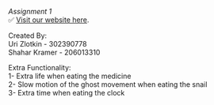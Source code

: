 *Assignment 1*<br>
✅ [Visit our website here](https://web-development-environments-2022.github.io/206013310_302390778/).

Created By:<br>
 Uri Zlotkin - 302390778<br>
 Shahar Kramer - 206013310<br>

 Extra Functionality:<br>
 1- Extra life when eating the medicine<br>
 2- Slow motion of the ghost movement when eating the snail<br>
 3- Extra time when eating the clock<br>
